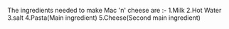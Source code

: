 The ingredients needed to make Mac 'n' cheese are :-
1.Milk
2.Hot Water
3.salt
4.Pasta(Main ingredient)
5.Cheese(Second main ingredient)